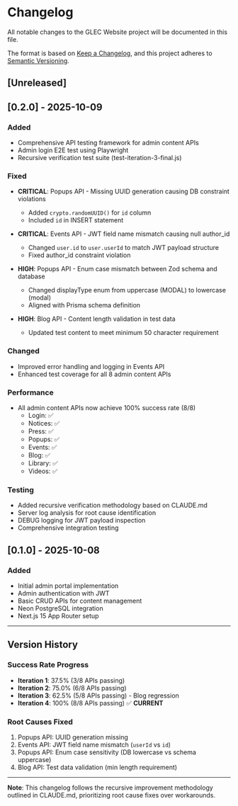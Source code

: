 # Changelog

All notable changes to the GLEC Website project will be documented in this file.

The format is based on [Keep a Changelog](https://keepachangelog.com/en/1.0.0/),
and this project adheres to [Semantic Versioning](https://semver.org/spec/v2.0.0.html).

## [Unreleased]

## [0.2.0] - 2025-10-09

### Added
- Comprehensive API testing framework for admin content APIs
- Admin login E2E test using Playwright
- Recursive verification test suite (test-iteration-3-final.js)

### Fixed
- **CRITICAL**: Popups API - Missing UUID generation causing DB constraint violations
  - Added `crypto.randomUUID()` for `id` column
  - Included `id` in INSERT statement

- **CRITICAL**: Events API - JWT field name mismatch causing null author_id
  - Changed `user.id` to `user.userId` to match JWT payload structure
  - Fixed author_id constraint violation

- **HIGH**: Popups API - Enum case mismatch between Zod schema and database
  - Changed displayType enum from uppercase (MODAL) to lowercase (modal)
  - Aligned with Prisma schema definition

- **HIGH**: Blog API - Content length validation in test data
  - Updated test content to meet minimum 50 character requirement

### Changed
- Improved error handling and logging in Events API
- Enhanced test coverage for all 8 admin content APIs

### Performance
- All admin content APIs now achieve 100% success rate (8/8)
  - Login: ✅
  - Notices: ✅
  - Press: ✅
  - Popups: ✅
  - Events: ✅
  - Blog: ✅
  - Library: ✅
  - Videos: ✅

### Testing
- Added recursive verification methodology based on CLAUDE.md
- Server log analysis for root cause identification
- DEBUG logging for JWT payload inspection
- Comprehensive integration testing

## [0.1.0] - 2025-10-08

### Added
- Initial admin portal implementation
- Admin authentication with JWT
- Basic CRUD APIs for content management
- Neon PostgreSQL integration
- Next.js 15 App Router setup

---

## Version History

### Success Rate Progress
- **Iteration 1**: 37.5% (3/8 APIs passing)
- **Iteration 2**: 75.0% (6/8 APIs passing)
- **Iteration 3**: 62.5% (5/8 APIs passing) - Blog regression
- **Iteration 4**: 100% (8/8 APIs passing) ✅ **CURRENT**

### Root Causes Fixed
1. Popups API: UUID generation missing
2. Events API: JWT field name mismatch (`userId` vs `id`)
3. Popups API: Enum case sensitivity (DB lowercase vs schema uppercase)
4. Blog API: Test data validation (min length requirement)

---

**Note**: This changelog follows the recursive improvement methodology outlined in CLAUDE.md, prioritizing root cause fixes over workarounds.
